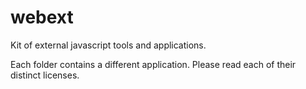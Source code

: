 webext
======

Kit of external javascript tools and applications.

Each folder contains a different application. Please read each of their distinct licenses.


